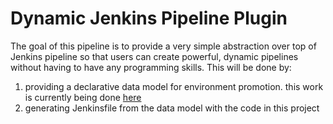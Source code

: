 # Dynamic Jenkins Pipeline Plugin

The goal of this pipeline is to provide a very simple abstraction over top of Jenkins pipeline so that users can create powerful, dynamic pipelines without having to have any programming skills. This will be done by:

1. providing a declarative data model for environment promotion. this work is currently being done [here](https://github.com/rht-labs/api-design)
2. generating Jenkinsfile from the data model with the code in this project